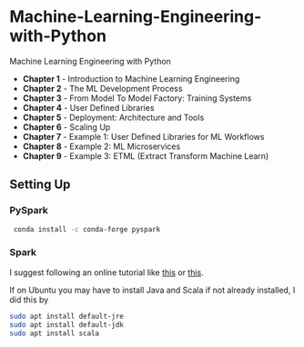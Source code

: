 # Machine-Learning-Engineering-with-Python
Machine Learning Engineering with Python


* **Chapter 1** - Introduction to Machine Learning Engineering
* **Chapter 2** - The ML Development Process
* **Chapter 3** - From Model To Model Factory: Training Systems
* **Chapter 4** - User Defined Libraries
* **Chapter 5** - Deployment: Architecture and Tools
* **Chapter 6** - Scaling Up
* **Chapter 7** - Example 1: User Defined Libraries for ML Workflows
* **Chapter 8** - Example 2: ML Microservices
* **Chapter 9** - Example 3: ETML (Extract Transform Machine Learn)


## Setting Up


### PySpark
```bash
 conda install -c conda-forge pyspark 
```
### Spark
I suggest following an online tutorial like [this](https://dltlabs.medium.com/how-to-install-pyspark-13a07da0c75f) or [this](https://phoenixnap.com/kb/install-spark-on-ubuntu).

If on Ubuntu you may have to install Java and Scala if not already installed, I did this by

```bash
sudo apt install default-jre
sudo apt install default-jdk
sudo apt install scala
```
